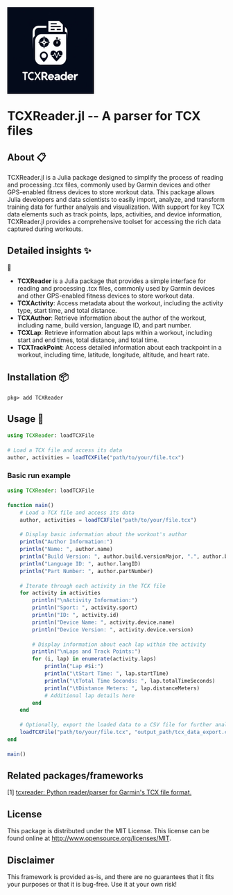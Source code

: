 <div width="200" style="background-color: white; width: 200px">
 <img width="200" style="margin-bottom:-8px" src="https://raw.githubusercontent.com/firefly-cpp/TCXreader.jl/main/.github/logo/tcxreader_jl.webp">
</div>

# TCXReader.jl -- A parser for TCX files

## About 📋

TCXReader.jl is a Julia package designed to simplify the process of reading and processing .tcx files, commonly used by Garmin devices and other GPS-enabled fitness devices to store workout data. This package allows Julia developers and data scientists to easily import, analyze, and transform training data for further analysis and visualization. With support for key TCX data elements such as track points, laps, activities, and device information, TCXReader.jl provides a comprehensive toolset for accessing the rich data captured during workouts.

## Detailed insights ✨
🚀
- **TCXReader** is a Julia package that provides a simple interface for reading and processing .tcx files, commonly used by Garmin devices and other GPS-enabled fitness devices to store workout data.
- **TCXActivity**: Access metadata about the workout, including the activity type, start time, and total distance.
- **TCXAuthor**: Retrieve information about the author of the workout, including name, build version, language ID, and part number.
- **TCXLap**: Retrieve information about laps within a workout, including start and end times, total distance, and total time.
- **TCXTrackPoint**: Access detailed information about each trackpoint in a workout, including time, latitude, longitude, altitude, and heart rate.

## Installation 📦

```
pkg> add TCXReader
```

## Usage 🚀

```julia
using TCXReader: loadTCXFile

# Load a TCX file and access its data
author, activities = loadTCXFile("path/to/your/file.tcx")
```

### Basic run example

```julia
using TCXReader: loadTCXFile

function main()
    # Load a TCX file and access its data
    author, activities = loadTCXFile("path/to/your/file.tcx")

    # Display basic information about the workout's author
    println("Author Information:")
    println("Name: ", author.name)
    println("Build Version: ", author.build.versionMajor, ".", author.build.versionMinor)
    println("Language ID: ", author.langID)
    println("Part Number: ", author.partNumber)

    # Iterate through each activity in the TCX file
    for activity in activities
        println("\nActivity Information:")
        println("Sport: ", activity.sport)
        println("ID: ", activity.id)
        println("Device Name: ", activity.device.name)
        println("Device Version: ", activity.device.version)

        # Display information about each lap within the activity
        println("\nLaps and Track Points:")
        for (i, lap) in enumerate(activity.laps)
            println("Lap #$i:")
            println("\tStart Time: ", lap.startTime)
            println("\tTotal Time Seconds: ", lap.totalTimeSeconds)
            println("\tDistance Meters: ", lap.distanceMeters)
            # Additional lap details here
        end
    end

    # Optionally, export the loaded data to a CSV file for further analysis
    loadTCXFile("path/to/your/file.tcx", "output_path/tcx_data_export.csv")
end

main()
```

## Related packages/frameworks

[1] [tcxreader: Python reader/parser for Garmin's TCX file format.](https://github.com/alenrajsp/tcxreader)

## License

This package is distributed under the MIT License. This license can be found online at <http://www.opensource.org/licenses/MIT>.

## Disclaimer

This framework is provided as-is, and there are no guarantees that it fits your purposes or that it is bug-free. Use it at your own risk!

